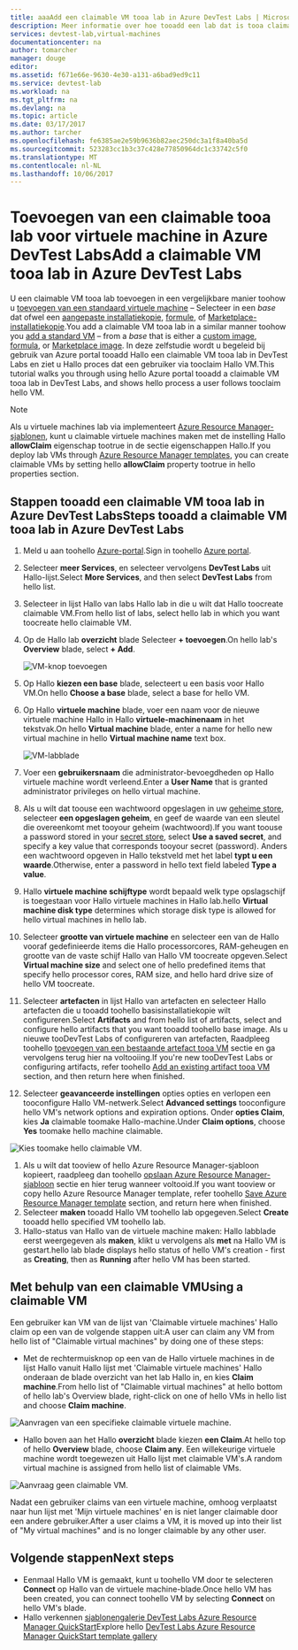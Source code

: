```yaml
---
title: aaaAdd een claimable VM tooa lab in Azure DevTest Labs | Microsoft Docs
description: Meer informatie over hoe tooadd een lab dat is tooa claimable virtuele machine in Azure DevTest Labs
services: devtest-lab,virtual-machines
documentationcenter: na
author: tomarcher
manager: douge
editor: 
ms.assetid: f671e66e-9630-4e30-a131-a6bad9ed9c11
ms.service: devtest-lab
ms.workload: na
ms.tgt_pltfrm: na
ms.devlang: na
ms.topic: article
ms.date: 03/17/2017
ms.author: tarcher
ms.openlocfilehash: fe6385ae2e59b9636b82aec250dc3a1f8a40ba5d
ms.sourcegitcommit: 523283cc1b3c37c428e77850964dc1c33742c5f0
ms.translationtype: MT
ms.contentlocale: nl-NL
ms.lasthandoff: 10/06/2017
---
```

# <a name="add-a-claimable-vm-tooa-lab-in-azure-devtest-labs"></a><span data-ttu-id="c8c7f-103">Toevoegen van een claimable tooa lab voor virtuele machine in Azure DevTest Labs</span><span class="sxs-lookup"><span data-stu-id="c8c7f-103">Add a claimable VM tooa lab in Azure DevTest Labs</span></span>
<span data-ttu-id="c8c7f-104">U een claimable VM tooa lab toevoegen in een vergelijkbare manier toohow u [toevoegen van een standaard virtuele machine](devtest-lab-add-vm.md) – Selecteer in een *base* dat ofwel een [aangepaste installatiekopie](devtest-lab-create-template.md), [formule](devtest-lab-manage-formulas.md), of [Marketplace-installatiekopie](devtest-lab-configure-marketplace-images.md).</span><span class="sxs-lookup"><span data-stu-id="c8c7f-104">You add a claimable VM tooa lab in a similar manner toohow you [add a standard VM](devtest-lab-add-vm.md) – from a *base* that is either a [custom image](devtest-lab-create-template.md), [formula](devtest-lab-manage-formulas.md), or [Marketplace image](devtest-lab-configure-marketplace-images.md).</span></span> <span data-ttu-id="c8c7f-105">In deze zelfstudie wordt u begeleid bij gebruik van Azure portal tooadd Hallo een claimable VM tooa lab in DevTest Labs en ziet u Hallo proces dat een gebruiker via tooclaim Hallo VM.</span><span class="sxs-lookup"><span data-stu-id="c8c7f-105">This tutorial walks you through using hello Azure portal tooadd a claimable VM tooa lab in DevTest Labs, and shows hello process a user follows tooclaim hello VM.</span></span>

> [!NOTE]
> <span data-ttu-id="c8c7f-106">Als u virtuele machines lab via implementeert [Azure Resource Manager-sjablonen](devtest-lab-create-environment-from-arm.md), kunt u claimable virtuele machines maken met de instelling Hallo **allowClaim** eigenschap tootrue in de sectie eigenschappen Hallo.</span><span class="sxs-lookup"><span data-stu-id="c8c7f-106">If you deploy lab VMs through [Azure Resource Manager templates](devtest-lab-create-environment-from-arm.md), you can create claimable VMs by setting hello **allowClaim** property tootrue in hello properties section.</span></span>
>
>

## <a name="steps-tooadd-a-claimable-vm-tooa-lab-in-azure-devtest-labs"></a><span data-ttu-id="c8c7f-107">Stappen tooadd een claimable VM tooa lab in Azure DevTest Labs</span><span class="sxs-lookup"><span data-stu-id="c8c7f-107">Steps tooadd a claimable VM tooa lab in Azure DevTest Labs</span></span>
1. <span data-ttu-id="c8c7f-108">Meld u aan toohello [Azure-portal](http://go.microsoft.com/fwlink/p/?LinkID=525040).</span><span class="sxs-lookup"><span data-stu-id="c8c7f-108">Sign in toohello [Azure portal](http://go.microsoft.com/fwlink/p/?LinkID=525040).</span></span>
1. <span data-ttu-id="c8c7f-109">Selecteer **meer Services**, en selecteer vervolgens **DevTest Labs** uit Hallo-lijst.</span><span class="sxs-lookup"><span data-stu-id="c8c7f-109">Select **More Services**, and then select **DevTest Labs** from hello list.</span></span>
1. <span data-ttu-id="c8c7f-110">Selecteer in lijst Hallo van labs Hallo lab in die u wilt dat Hallo toocreate claimable VM.</span><span class="sxs-lookup"><span data-stu-id="c8c7f-110">From hello list of labs, select hello lab in which you want toocreate hello claimable VM.</span></span>  
1. <span data-ttu-id="c8c7f-111">Op de Hallo lab **overzicht** blade Selecteer **+ toevoegen**.</span><span class="sxs-lookup"><span data-stu-id="c8c7f-111">On hello lab's **Overview** blade, select **+ Add**.</span></span>  

    ![VM-knop toevoegen](./media/devtest-lab-add-vm/devtestlab-home-blade-add-vm.png)

1. <span data-ttu-id="c8c7f-113">Op Hallo **kiezen een base** blade, selecteert u een basis voor Hallo VM.</span><span class="sxs-lookup"><span data-stu-id="c8c7f-113">On hello **Choose a base** blade, select a base for hello VM.</span></span>
1. <span data-ttu-id="c8c7f-114">Op Hallo **virtuele machine** blade, voer een naam voor de nieuwe virtuele machine Hallo in Hallo **virtuele-machinenaam** in het tekstvak.</span><span class="sxs-lookup"><span data-stu-id="c8c7f-114">On hello **Virtual machine** blade, enter a name for hello new virtual machine in hello **Virtual machine name** text box.</span></span>

    ![VM-labblade](./media/devtest-lab-add-vm/devtestlab-lab-vm-blade.png)

1. <span data-ttu-id="c8c7f-116">Voer een **gebruikersnaam** die administrator-bevoegdheden op Hallo virtuele machine wordt verleend.</span><span class="sxs-lookup"><span data-stu-id="c8c7f-116">Enter a **User Name** that is granted administrator privileges on hello virtual machine.</span></span>  
1. <span data-ttu-id="c8c7f-117">Als u wilt dat toouse een wachtwoord opgeslagen in uw [geheime store](https://azure.microsoft.com/updates/azure-devtest-labs-keep-your-secrets-safe-and-easy-to-use-with-the-new-personal-secret-store), selecteer **een opgeslagen geheim**, en geef de waarde van een sleutel die overeenkomt met tooyour geheim (wachtwoord).</span><span class="sxs-lookup"><span data-stu-id="c8c7f-117">If you want toouse a password stored in your [secret store](https://azure.microsoft.com/updates/azure-devtest-labs-keep-your-secrets-safe-and-easy-to-use-with-the-new-personal-secret-store), select **Use a saved secret**, and specify a key value that corresponds tooyour secret (password).</span></span> <span data-ttu-id="c8c7f-118">Anders een wachtwoord opgeven in Hallo tekstveld met het label **typt u een waarde**.</span><span class="sxs-lookup"><span data-stu-id="c8c7f-118">Otherwise, enter a password in hello text field labeled **Type a value**.</span></span>
1. <span data-ttu-id="c8c7f-119">Hallo **virtuele machine schijftype** wordt bepaald welk type opslagschijf is toegestaan voor Hallo virtuele machines in Hallo lab.</span><span class="sxs-lookup"><span data-stu-id="c8c7f-119">hello **Virtual machine disk type** determines which storage disk type is allowed for hello virtual machines in hello lab.</span></span>
1. <span data-ttu-id="c8c7f-120">Selecteer **grootte van virtuele machine** en selecteer een van de Hallo vooraf gedefinieerde items die Hallo processorcores, RAM-geheugen en grootte van de vaste schijf Hallo van Hallo VM toocreate opgeven.</span><span class="sxs-lookup"><span data-stu-id="c8c7f-120">Select **Virtual machine size** and select one of hello predefined items that specify hello processor cores, RAM size, and hello hard drive size of hello VM toocreate.</span></span>
1. <span data-ttu-id="c8c7f-121">Selecteer **artefacten** in lijst Hallo van artefacten en selecteer Hallo artefacten die u tooadd toohello basisinstallatiekopie wilt configureren.</span><span class="sxs-lookup"><span data-stu-id="c8c7f-121">Select **Artifacts** and from hello list of artifacts, select and configure hello artifacts that you want tooadd toohello base image.</span></span> <span data-ttu-id="c8c7f-122">Als u nieuwe tooDevTest Labs of configureren van artefacten, Raadpleeg toohello [toevoegen van een bestaande artefact tooa VM](devtest-lab-add-vm.md#add-an-existing-artifact-to-a-vm) sectie en ga vervolgens terug hier na voltooiing.</span><span class="sxs-lookup"><span data-stu-id="c8c7f-122">If you're new tooDevTest Labs or configuring artifacts, refer toohello [Add an existing artifact tooa VM](devtest-lab-add-vm.md#add-an-existing-artifact-to-a-vm) section, and then return here when finished.</span></span>
1. <span data-ttu-id="c8c7f-123">Selecteer **geavanceerde instellingen** opties opties en verlopen een tooconfigure Hallo VM-netwerk.</span><span class="sxs-lookup"><span data-stu-id="c8c7f-123">Select **Advanced settings** tooconfigure hello VM's network options and expiration options.</span></span> <span data-ttu-id="c8c7f-124">Onder **opties Claim**, kies **Ja** claimable toomake Hallo-machine.</span><span class="sxs-lookup"><span data-stu-id="c8c7f-124">Under **Claim options**, choose **Yes** toomake hello machine claimable.</span></span>

  ![Kies toomake hello claimable VM.](./media/devtest-lab-add-vm/devtestlab-claim-VM-option.png)

1. <span data-ttu-id="c8c7f-126">Als u wilt dat tooview of hello Azure Resource Manager-sjabloon kopieert, raadpleeg dan toohello [opslaan Azure Resource Manager-sjabloon](devtest-lab-add-vm.md#save-azure-resource-manager-template) sectie en hier terug wanneer voltooid.</span><span class="sxs-lookup"><span data-stu-id="c8c7f-126">If you want tooview or copy hello Azure Resource Manager template, refer toohello [Save Azure Resource Manager template](devtest-lab-add-vm.md#save-azure-resource-manager-template) section, and return here when finished.</span></span>
1. <span data-ttu-id="c8c7f-127">Selecteer **maken** tooadd Hallo VM toohello lab opgegeven.</span><span class="sxs-lookup"><span data-stu-id="c8c7f-127">Select **Create** tooadd hello specified VM toohello lab.</span></span>
1. <span data-ttu-id="c8c7f-128">Hallo-status van Hallo van de virtuele machine maken: Hallo labblade eerst weergegeven als **maken**, klikt u vervolgens als **met** na Hallo VM is gestart.</span><span class="sxs-lookup"><span data-stu-id="c8c7f-128">hello lab blade displays hello status of hello VM's creation - first as **Creating**, then as **Running** after hello VM has been started.</span></span>


## <a name="using-a-claimable-vm"></a><span data-ttu-id="c8c7f-129">Met behulp van een claimable VM</span><span class="sxs-lookup"><span data-stu-id="c8c7f-129">Using a claimable VM</span></span>

<span data-ttu-id="c8c7f-130">Een gebruiker kan VM van de lijst van 'Claimable virtuele machines' Hallo claim op een van de volgende stappen uit:</span><span class="sxs-lookup"><span data-stu-id="c8c7f-130">A user can claim any VM from hello list of "Claimable virtual machines" by doing one of these steps:</span></span>

* <span data-ttu-id="c8c7f-131">Met de rechtermuisknop op een van de Hallo virtuele machines in de lijst Hallo vanuit Hallo lijst met 'Claimable virtuele machines' Hallo onderaan de blade overzicht van het lab Hallo in, en kies **Claim machine**.</span><span class="sxs-lookup"><span data-stu-id="c8c7f-131">From hello list of "Claimable virtual machines" at hello bottom of hello lab's Overview blade, right-click on one of hello VMs in hello list and choose **Claim machine**.</span></span>

 ![Aanvragen van een specifieke claimable virtuele machine.](./media/devtest-lab-add-vm/devtestlab-claim-VM.png)


* <span data-ttu-id="c8c7f-133">Hallo boven aan het Hallo **overzicht** blade kiezen **een Claim**.</span><span class="sxs-lookup"><span data-stu-id="c8c7f-133">At hello top of hello **Overview** blade, choose **Claim any**.</span></span> <span data-ttu-id="c8c7f-134">Een willekeurige virtuele machine wordt toegewezen uit Hallo lijst met claimable VM's.</span><span class="sxs-lookup"><span data-stu-id="c8c7f-134">A random virtual machine is assigned from hello list of claimable VMs.</span></span>

 ![Aanvraag geen claimable VM.](./media/devtest-lab-add-vm/devtestlab-claim-any.png)


<span data-ttu-id="c8c7f-136">Nadat een gebruiker claims van een virtuele machine, omhoog verplaatst naar hun lijst met 'Mijn virtuele machines' en is niet langer claimable door een andere gebruiker.</span><span class="sxs-lookup"><span data-stu-id="c8c7f-136">After a user claims a VM, it is moved up into their list of "My virtual machines" and is no longer claimable by any other user.</span></span>

## <a name="next-steps"></a><span data-ttu-id="c8c7f-137">Volgende stappen</span><span class="sxs-lookup"><span data-stu-id="c8c7f-137">Next steps</span></span>
* <span data-ttu-id="c8c7f-138">Eenmaal Hallo VM is gemaakt, kunt u toohello VM door te selecteren **Connect** op Hallo van de virtuele machine-blade.</span><span class="sxs-lookup"><span data-stu-id="c8c7f-138">Once hello VM has been created, you can connect toohello VM by selecting **Connect** on hello VM's blade.</span></span>
* <span data-ttu-id="c8c7f-139">Hallo verkennen [sjablonengalerie DevTest Labs Azure Resource Manager QuickStart](https://github.com/Azure/azure-devtestlab/tree/master/ARMTemplates)</span><span class="sxs-lookup"><span data-stu-id="c8c7f-139">Explore hello [DevTest Labs Azure Resource Manager QuickStart template gallery](https://github.com/Azure/azure-devtestlab/tree/master/ARMTemplates)</span></span>
